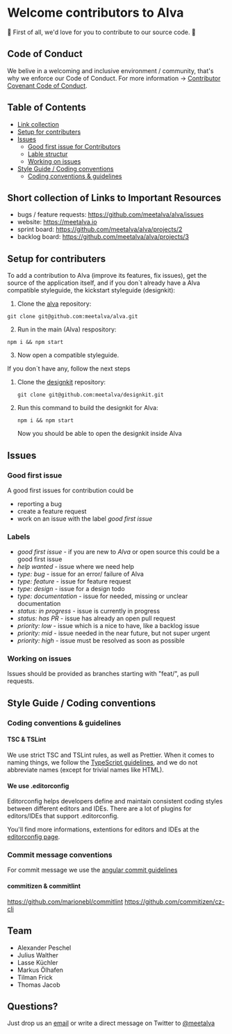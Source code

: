 # Welcome contributors to Alva
💓 First of all, we'd love for you to contribute to our source code. 💓

## Code of Conduct
We belive in a welcoming and inclusive environment / community, that's why we enforce our Code of Conduct.
For more information -> [Contributor Covenant Code of Conduct](CODE_OF_CONDUCT.md).


## Table of Contents
- [Link collection](#short-collection-of-links-to-important-resources)
- [Setup for contributers](#setup-for-contributers)
- [Issues](#issues)
	- [Good first issue for Contributors](#good-first-issue)
	- [Lable structur](#labels)
	- [Working on issues](#working-on-issues)
- [Style Guide / Coding conventions](#style-guide-/-coding-conventions)
	- [Coding conventions & guidelines](#coding-conventions-&-guidelines)


## Short collection of Links to Important Resources
   * bugs / feature requests: https://github.com/meetalva/alva/issues
   * website: https://meetalva.io
   * sprint board: https://github.com/meetalva/alva/projects/2
   * backlog board: https://github.com/meetalva/alva/projects/3


## Setup for contributers
To add a contribution to Alva (improve its features, fix issues),
get the source of the application itself, and if you don´t already have a Alva compatible styleguide, the kickstart styleguide (designkit):

1. Clone the [alva](https://github.com/meetalva/alva) repository:
```shell
git clone git@github.com:meetalva/alva.git
```
2. Run in the main (Alva) respository:
```shell
npm i && npm start
```

3. Now open a compatible styleguide.

If you don´t have any, follow the next steps
1. Clone the [designkit](https://github.com/meetalva/designkit) repository:
	```shell
	git clone git@github.com:meetalva/designkit.git
	```
2. Run this command to build the designkit for Alva:
	```shell
	npm i && npm start
	```
	Now you should be able to open the designkit inside Alva


## Issues
### Good first issue
A good first issues for contribution could be
* reporting a bug
* create a feature request
* work on an issue with the label *good first issue*

### Labels
- *good first issue* - if you are new to *Alva* or open source this could be a good first issue
- *help wanted* - issue where we need help
- *type: bug* - issue for an error/ failure of Alva
- *type: feature* - issue for feature request
- *type: design* - issue for a design todo
- *type: documentation* - issue for needed, missing or unclear documentation
- *status: in progress* - issue is currently in progress
- *status: has PR* - issue has already an open pull request
- *priority: low* - issue which is a nice to have, like a backlog issue
- *priority: mid* - issue needed in the near future, but not super urgent
- *priority: high* - issue must be resolved as soon as possible

### Working on issues
Issues should be provided as branches starting with "feat/", as pull requests.


## Style Guide / Coding conventions
### Coding conventions & guidelines
#### TSC & TSLint
We use strict TSC and TSLint rules, as well as Prettier. When it comes to naming things, we follow the [TypeScript guidelines](https://github.com/Microsoft/TypeScript/wiki/Coding-guidelines), and we do not abbreviate names (except for trivial names like HTML).

#### We use .editorconfig
Editorconfig helps developers define and maintain consistent coding styles between different editors and IDEs.
There are a lot of plugins for editors/IDEs that support .editorconfig.

You'll find more informations, extentions for editors and IDEs at the [editorconfig page](http://editorconfig.org/).


### Commit message conventions
For commit message we use the [angular commit guidelines](https://github.com/angular/angular.js/blob/master/DEVELOPERS.md#commits)
#### commitizen & commitlint
https://github.com/marionebl/commitlint
https://github.com/commitizen/cz-cli


## Team
* Alexander Peschel
* Julius Walther
* Lasse Küchler
* Markus Ölhafen
* Tilman Frick
* Thomas Jacob


## Questions?
Just drop us an [email](alva@sinnerschrader.com) or write a direct message on Twitter to [@meetalva](https://twitter.com/meetalva)
